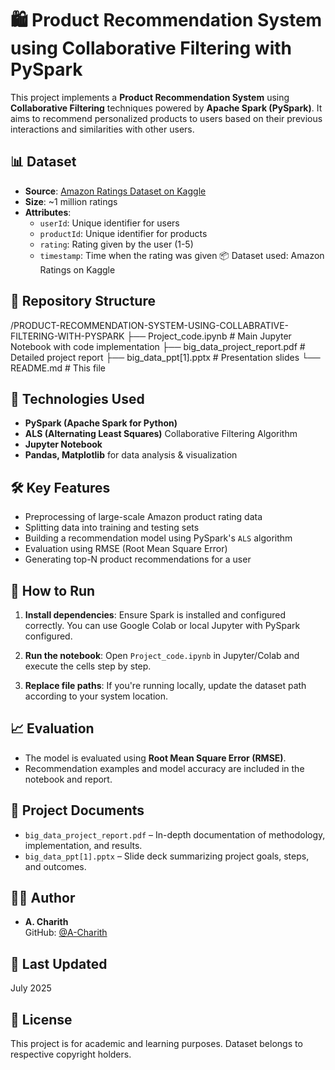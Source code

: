 # 🛍️ Product Recommendation System using Collaborative Filtering with PySpark

This project implements a **Product Recommendation System** using **Collaborative Filtering** techniques powered by **Apache Spark (PySpark)**. It aims to recommend personalized products to users based on their previous interactions and similarities with other users.

## 📊 Dataset

- **Source**: [Amazon Ratings Dataset on Kaggle](https://www.kaggle.com/datasets/skillsmuggler/amazon-ratings/data)
- **Size**: ~1 million ratings
- **Attributes**:
  - `userId`: Unique identifier for users
  - `productId`: Unique identifier for products
  - `rating`: Rating given by the user (1-5)
  - `timestamp`: Time when the rating was given
📦 Dataset used: Amazon Ratings on Kaggle

## 📁 Repository Structure

/PRODUCT-RECOMMENDATION-SYSTEM-USING-COLLABRATIVE-FILTERING-WITH-PYSPARK
├── Project_code.ipynb # Main Jupyter Notebook with code implementation
├── big_data_project_report.pdf # Detailed project report
├── big_data_ppt[1].pptx # Presentation slides
└── README.md # This file


## 🚀 Technologies Used

- **PySpark (Apache Spark for Python)**
- **ALS (Alternating Least Squares)** Collaborative Filtering Algorithm
- **Jupyter Notebook**
- **Pandas, Matplotlib** for data analysis & visualization

## 🛠️ Key Features

- Preprocessing of large-scale Amazon product rating data
- Splitting data into training and testing sets
- Building a recommendation model using PySpark's `ALS` algorithm
- Evaluation using RMSE (Root Mean Square Error)
- Generating top-N product recommendations for a user

## 📌 How to Run

1. **Install dependencies**:
   Ensure Spark is installed and configured correctly. You can use Google Colab or local Jupyter with PySpark configured.

2. **Run the notebook**:
   Open `Project_code.ipynb` in Jupyter/Colab and execute the cells step by step.

3. **Replace file paths**:
   If you're running locally, update the dataset path according to your system location.

## 📈 Evaluation

- The model is evaluated using **Root Mean Square Error (RMSE)**.
- Recommendation examples and model accuracy are included in the notebook and report.

## 📄 Project Documents

- `big_data_project_report.pdf` – In-depth documentation of methodology, implementation, and results.
- `big_data_ppt[1].pptx` – Slide deck summarizing project goals, steps, and outcomes.

## 👨‍💻 Author

- **A. Charith**  
  GitHub: [@A-Charith](https://github.com/A-Charith)

## 📅 Last Updated

July 2025

## 📜 License

This project is for academic and learning purposes. Dataset belongs to respective copyright holders.
